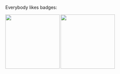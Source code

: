 Everybody likes badges:

<a href="https://github.com/juergenhoetzel">
  <img align="left" height="170px" src="https://github-readme-stats.vercel.app/api?username=juergenhoetzel&show_icons=true&theme=dracula" />
</a>
<a href="https://github.com/juergenhoetzel">
  <img align="left" height="170px" src="https://github-readme-stats.vercel.app/api/top-langs/?username=juergenhoetzel&layout=compact&show_icons=true&theme=dracula" />
</a>
